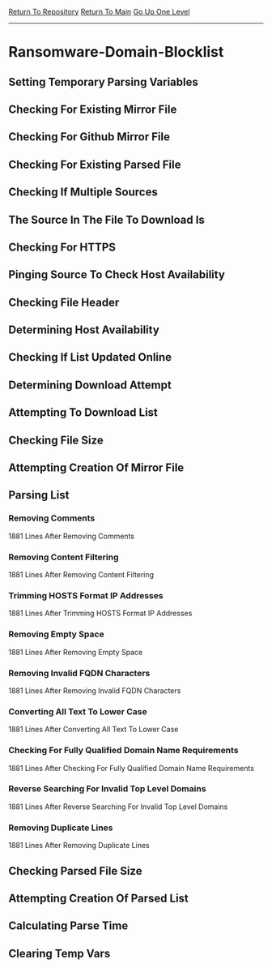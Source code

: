 [Return To Repository](https://github.com/deathbybandaid/piholeparser/)
[Return To Main](https://github.com/deathbybandaid/piholeparser/blob/master/RecentRunLogs/Mainlog.md)
[Go Up One Level](https://github.com/deathbybandaid/piholeparser/blob/master/RecentRunLogs/TopLevelScripts/30-Processing-Blacklists.md)
____________________________________
# Ransomware-Domain-Blocklist
## Setting Temporary Parsing Variables
## Checking For Existing Mirror File
## Checking For Github Mirror File
## Checking For Existing Parsed File
## Checking If Multiple Sources
## The Source In The File To Download Is
## Checking For HTTPS
## Pinging Source To Check Host Availability
## Checking File Header
## Determining Host Availability
## Checking If List Updated Online
## Determining Download Attempt
## Attempting To Download List
## Checking File Size
## Attempting Creation Of Mirror File
## Parsing List
### Removing Comments
1881 Lines After Removing Comments
### Removing Content Filtering
1881 Lines After Removing Content Filtering
### Trimming HOSTS Format IP Addresses
1881 Lines After Trimming HOSTS Format IP Addresses
### Removing Empty Space
1881 Lines After Removing Empty Space
### Removing Invalid FQDN Characters
1881 Lines After Removing Invalid FQDN Characters
### Converting All Text To Lower Case
1881 Lines After Converting All Text To Lower Case
### Checking For Fully Qualified Domain Name Requirements
1881 Lines After Checking For Fully Qualified Domain Name Requirements
### Reverse Searching For Invalid Top Level Domains
1881 Lines After Reverse Searching For Invalid Top Level Domains
### Removing Duplicate Lines
1881 Lines After Removing Duplicate Lines
## Checking Parsed File Size
## Attempting Creation Of Parsed List
## Calculating Parse Time
## Clearing Temp Vars
